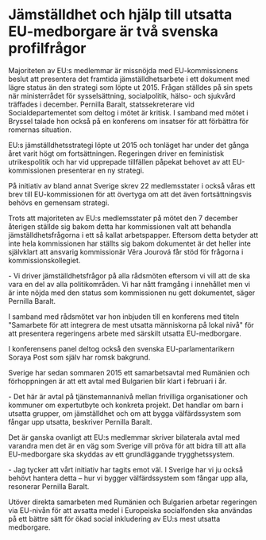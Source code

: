 # Jämställdhet och hjälp till utsatta EU-medborgare är två svenska profilfrågor

Majoriteten av EU:s medlemmar är missnöjda med EU\-kommissionens beslut att presentera det framtida jämställdhetsarbete i ett dokument med lägre status än den strategi som löpte ut 2015\. Frågan ställdes på sin spets när ministerrådet för sysselsättning, socialpolitik, hälso\- och sjukvård träffades i december. Pernilla Baralt, statssekreterare vid Socialdepartementet som deltog i mötet är kritisk. I samband med mötet i Bryssel talade hon också på en konferens om insatser för att förbättra för romernas situation.


EU:s jämställdhetsstrategi löpte ut 2015 och tonläget har under det gånga året varit högt om fortsättningen. Regeringen driver en feministisk utrikespolitik och har vid upprepade tillfällen påpekat behovet av att EU\-kommissionen presenterar en ny strategi.

På initiativ av bland annat Sverige skrev 22 medlemsstater i också våras ett brev till EU\-kommissionen för att övertyga om att det även fortsättningsvis behövs en gemensam strategi.

Trots att majoriteten av EU:s medlemsstater på mötet den 7 december återigen ställde sig bakom detta har kommissionen valt att behandla jämställdhetsfrågorna i ett så kallat arbetspapper. Eftersom detta betyder att inte hela kommissionen har ställts sig bakom dokumentet är det heller inte självklart att ansvarig kommissionär Věra Jourová får stöd för frågorna i kommissionskollegiet.

\- Vi driver jämställdhetsfrågor på alla rådsmöten eftersom vi vill att de ska vara en del av alla politikområden. Vi har nått framgång i innehållet men vi är inte nöjda med den status som kommissionen nu gett dokumentet, säger Pernilla Baralt.

I samband med rådsmötet var hon inbjuden till en konferens med titeln "Samarbete för att integrera de mest utsatta människorna på lokal nivå" för att presentera regeringens arbete med särskilt utsatta EU\-medborgare.

I konferensens panel deltog också den svenska EU\-parlamentarikern Soraya Post som själv har romsk bakgrund.

Sverige har sedan sommaren 2015 ett samarbetsavtal med Rumänien och förhoppningen är att ett avtal med Bulgarien blir klart i februari i år.

\- Det här är avtal på tjänstemannanivå mellan frivilliga organisationer och kommuner om expertutbyte och konkreta projekt. Det handlar om barn i utsatta grupper, om jämställdhet och om att bygga välfärdssystem som fångar upp utsatta, beskriver Pernilla Baralt.

Det är ganska ovanligt att EU:s medlemmar skriver bilaterala avtal med varandra men det är en väg som Sverige vill pröva för att bidra till att alla EU\-medborgare ska skyddas av ett grundläggande trygghetssystem.

\- Jag tycker att vårt initiativ har tagits emot väl. I Sverige har vi ju också behövt hantera detta – hur vi bygger välfärdssystem som fångar upp alla, resonerar Pernilla Baralt.

Utöver direkta samarbeten med Rumänien och Bulgarien arbetar regeringen via EU\-nivån för att avsatta medel i Europeiska socialfonden ska användas på ett bättre sätt för ökad social inkludering av EU:s mest utsatta medborgare.
